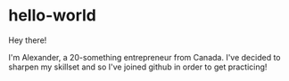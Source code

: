 # hello-world


Hey there!

I'm Alexander, a 20-something entrepreneur from Canada. I've decided to sharpen my skillset and so I've joined github in order to get practicing! 
